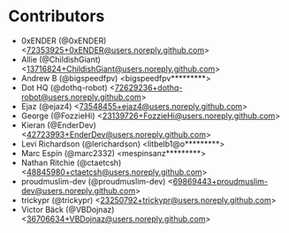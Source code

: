 # Contributors
* 0xENDER (@0xENDER) <<72353925+0xENDER@users.noreply.github.com>>
* Allie (@ChildishGiant) <<13716824+ChildishGiant@users.noreply.github.com>>
* Andrew B (@bigspeedfpv) <bigspeedfpv*********>
* Dot HQ (@dothq-robot) <<72629236+dothq-robot@users.noreply.github.com>>
* Ejaz (@ejaz4) <<73548455+ejaz4@users.noreply.github.com>>
* George (@FozzieHi) <<23139726+FozzieHi@users.noreply.github.com>>
* Kieran (@EnderDev) <<42723993+EnderDev@users.noreply.github.com>>
* Levi Richardson (@lerichardson) <litbelb1@o*********>
* Marc Espín (@marc2332) <mespinsanz*********>
* Nathan Ritchie (@ctaetcsh) <<48845980+ctaetcsh@users.noreply.github.com>>
* proudmuslim-dev (@proudmuslim-dev) <<69869443+proudmuslim-dev@users.noreply.github.com>>
* trickypr (@trickypr) <<23250792+trickypr@users.noreply.github.com>>
* Victor Bäck (@VBDojnaz) <<36706634+VBDojnaz@users.noreply.github.com>>